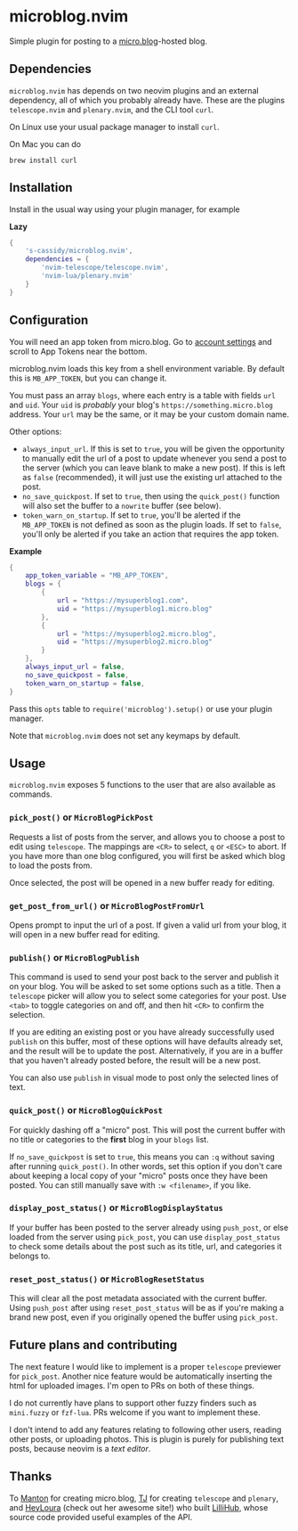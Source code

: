 # microblog.nvim

Simple plugin for posting to a [micro.blog](https://micro.blog)-hosted blog.

## Dependencies

`microblog.nvim` has depends on two neovim plugins and an external dependency, all of which you probably already have. These are the plugins `telescope.nvim` and `plenary.nvim`, and the CLI tool `curl`.

On Linux use your usual package manager to install `curl`.

On Mac you can do

```
brew install curl
```

## Installation

Install in the usual way using your plugin manager, for example

**Lazy**

```lua
{
    's-cassidy/microblog.nvim',
    dependencies = {
        'nvim-telescope/telescope.nvim',
        'nvim-lua/plenary.nvim'
    }
}
```

## Configuration

You will need an app token from micro.blog. Go to [account settings](https://micro.blog/account) and scroll to App Tokens near the bottom.

microblog.nvim loads this key from a shell environment variable. By default this is `MB_APP_TOKEN`, but you can change it.

You must pass an array `blogs`, where each entry is a table with fields `url` and `uid`. Your `uid` is _probably_ your blog's `https://something.micro.blog` address. Your `url` may be the same, or it may be your custom domain name.

Other options:

- `always_input_url`. If this is set to `true`, you will be given the opportunity to manually edit the url of a post to update whenever you send a post to the server (which you can leave blank to make a new post). If this is left as `false` (recommended), it will just use the existing url attached to the post.
- `no_save_quickpost`. If set to `true`, then using the `quick_post()` function will also set the buffer to a `nowrite` buffer (see below).
- `token_warn_on_startup`. If set to `true`, you'll be alerted if the `MB_APP_TOKEN` is not defined as soon as the plugin loads. If set to `false`, you'll only be alerted if you take an action that requires the app token.

**Example**

```lua
{
    app_token_variable = "MB_APP_TOKEN",
    blogs = {
        {
            url = "https://mysuperblog1.com",
            uid = "https://mysuperblog1.micro.blog"
        },
        {
            url = "https://mysuperblog2.micro.blog",
            uid = "https://mysuperblog2.micro.blog"
        }
    },
    always_input_url = false,
    no_save_quickpost = false,
    token_warn_on_startup = false,
}
```

Pass this `opts` table to `require('microblog').setup()` or use your plugin manager.

Note that `microblog.nvim` does not set any keymaps by default.

## Usage

`microblog.nvim` exposes 5 functions to the user that are also available as commands.

### `pick_post()` or `MicroBlogPickPost`

Requests a list of posts from the server, and allows you to choose a post to edit using `telescope`. The mappings are `<CR>` to select, `q` or `<ESC>` to abort. If you have more than one blog configured, you will first be asked which blog to load the posts from.

Once selected, the post will be opened in a new buffer ready for editing.

### `get_post_from_url()` or `MicroBlogPostFromUrl`

Opens prompt to input the url of a post. If given a valid url from your blog, it will open in a new buffer read for editing.

### `publish()` or `MicroBlogPublish`

This command is used to send your post back to the server and publish it on your blog. You will be asked to set some options such as a title. Then a `telescope` picker will allow you to select some categories for your post. Use `<tab>` to toggle categories on and off, and then hit `<CR>` to confirm the selection.

If you are editing an existing post or you have already successfully used `publish` on this buffer, most of these options will have defaults already set, and the result will be to update the post. Alternatively, if you are in a buffer that you haven't already posted before, the result will be a new post.

You can also use `publish` in visual mode to post only the selected lines of text.

### `quick_post()` or `MicroBlogQuickPost`

For quickly dashing off a "micro" post. This will post the current buffer with no title or categories to the **first** blog in your `blogs` list.

If `no_save_quickpost` is set to `true`, this means you can `:q` without saving after running `quick_post()`. In other words, set this option if you don't care about keeping a local copy of your "micro" posts once they have been posted. You can still manually save with `:w <filename>`, if you like.

### `display_post_status()` or `MicroBlogDisplayStatus`

If your buffer has been posted to the server already using `push_post`, or else loaded from the server using `pick_post`, you can use `display_post_status` to check some details about the post such as its title, url, and categories it belongs to.

### `reset_post_status()` or `MicroBlogResetStatus`

This will clear all the post metadata associated with the current buffer. Using `push_post` after using `reset_post_status` will be as if you're making a brand new post, even if you originally opened the buffer using `pick_post`.

## Future plans and contributing

The next feature I would like to implement is a proper `telescope` previewer for `pick_post`. Another nice feature would be automatically inserting the html for uploaded images. I'm open to PRs on both of these things.

I do not currently have plans to support other fuzzy finders such as `mini.fuzzy` or `fzf-lua`. PRs welcome if you want to implement these.

I don't intend to add any features relating to following other users, reading other posts, or uploading photos. This is plugin is purely for publishing text posts, because neovim is a _text editor_.

## Thanks

To [Manton](https://manton.org) for creating micro.blog, [TJ](https://github.com/tjdevries) for creating `telescope` and `plenary`, and [HeyLoura](https://heyloura.com/) (check out her awesome site!) who built [LilliHub](https://lillihub.com/), whose source code provided useful examples of the API.
